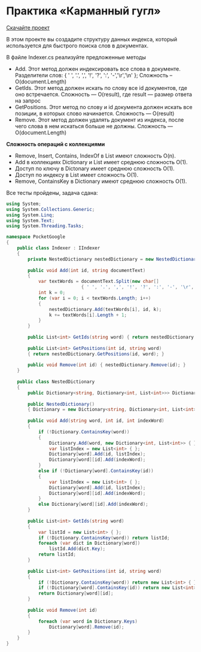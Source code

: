 # Практика «Карманный гугл»

[Скачайте проект](PocketGoogle.zip)

В этом проекте вы создадите структуру данных индекса, который используется для быстрого поиска слов в документах.

В файле Indexer.cs реализуйте предложенные методы
- Add. Этот метод должен индексировать все слова в документе. Разделители слов: { ' ', '.', ',', '!', '?', ':', '-','\r','\n' }; Сложность – O(document.Length)
- GetIds. Этот метод должен искать по слову все id документов, где оно встречается. Сложность — O(result), где result — размер ответа на запрос
- GetPositions. Этот метод по слову и id документа должен искать все позиции, в которых слово начинается. Сложность — O(result)
- Remove. Этот метод должен удалять документ из индекса, после чего слова в нем искаться больше не должны. Сложность — O(document.Length)


**Сложность операций с коллекциями**
- Remove, Insert, Contains, IndexOf в List имеют сложность O(n).
- Add в коллекциях Dictionary и List имеет среднюю сложность O(1).
- Доступ по ключу в Dictonary имеет среднюю сложность O(1).
- Доступ по индексу в List имеет сложность O(1).
- Remove, ContainsKey в Dictionary имеют среднюю сложность O(1).


Все тесты пройдены, задача сдана:
```cs
using System;
using System.Collections.Generic;
using System.Linq;
using System.Text;
using System.Threading.Tasks;

namespace PocketGoogle
{
    public class Indexer : IIndexer
    {
        private NestedDictionary nestedDictionary = new NestedDictionary() { };
    
        public void Add(int id, string documentText)
        {
            var textWords = documentText.Split(new char[]
                            { ' ', '.', ',', '!', '?', ':', '-', '\r', '\n' });
            int k = 0;
            for (var i = 0; i < textWords.Length; i++)
            {
                nestedDictionary.Add(textWords[i], id, k);
                k += textWords[i].Length + 1;
            }
        }
    
        public List<int> GetIds(string word) { return nestedDictionary.GetIds(word); }
    
        public List<int> GetPositions(int id, string word)
        { return nestedDictionary.GetPositions(id, word); }
    
        public void Remove(int id) { nestedDictionary.Remove(id); }
    }
    
    public class NestedDictionary
    {
        public Dictionary<string, Dictionary<int, List<int>>> Dictionary;
    
        public NestedDictionary()
        { Dictionary = new Dictionary<string, Dictionary<int, List<int>>> { }; }
    
        public void Add(string word, int id, int indexWord)
        {
            if (!Dictionary.ContainsKey(word))
            {
                Dictionary.Add(word, new Dictionary<int, List<int>> { });
                var listIndex = new List<int> { };
                Dictionary[word].Add(id, listIndex);
                Dictionary[word][id].Add(indexWord);
            }
            else if (!Dictionary[word].ContainsKey(id))
            {
                var listIndex = new List<int> { };
                Dictionary[word].Add(id, listIndex);
                Dictionary[word][id].Add(indexWord);
            }
            else Dictionary[word][id].Add(indexWord);
        }
    
        public List<int> GetIds(string word)
        {
            var listId = new List<int> { };
            if (!Dictionary.ContainsKey(word)) return listId;
            foreach (var dict in Dictionary[word])
                listId.Add(dict.Key);
            return listId;
        }
    
        public List<int> GetPositions(int id, string word)
        {
            if (!Dictionary.ContainsKey(word)) return new List<int> { };
            if (!Dictionary[word].ContainsKey(id)) return new List<int> { };
            return Dictionary[word][id];
        }
    
        public void Remove(int id)
        {
            foreach (var word in Dictionary.Keys)
                Dictionary[word].Remove(id); 
        }
    }
}
```
